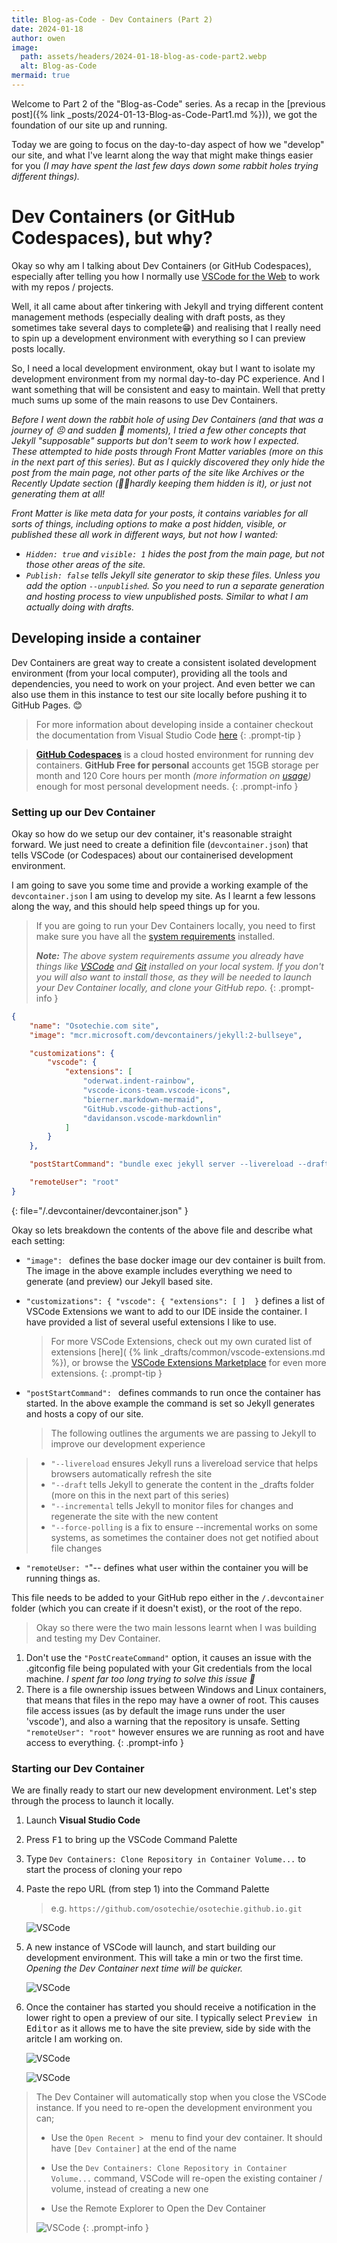 ```yaml
---
title: Blog-as-Code - Dev Containers (Part 2)
date: 2024-01-18
author: owen
image:
  path: assets/headers/2024-01-18-blog-as-code-part2.webp
  alt: Blog-as-Code
mermaid: true
---
```


Welcome to Part 2 of the "Blog-as-Code" series. As a recap in the [previous post]({% link _posts/2024-01-13-Blog-as-Code-Part1.md %})), we got the foundation of our site up and running.

Today we are going to focus on the day-to-day aspect of how we "develop" our site, and what I've learnt along the way that might make things easier for you *(I may have spent the last few days down some rabbit holes trying different things).*

# Dev Containers (or GitHub Codespaces), but why?

Okay so why am I talking about Dev Containers (or GitHub Codespaces), especially after telling you how I normally use [VSCode for the Web](https://vscode.dev) to work with my repos / projects.

Well, it all came about after tinkering with Jekyll and trying different content management methods (especially dealing with draft posts, as they sometimes take several days to complete😁) and realising that I really need to spin up a development environment with everything so I can preview posts locally.

So, I need a local development environment, okay but I want to isolate my development environment from my normal day-to-day PC experience. And I want something that will be consistent and easy to maintain. Well that pretty much sums up some of the main reasons to use Dev Containers.

*Before I went down the rabbit hole of using Dev Containers (and that was a journey of 😣 and sudden 🙌 moments), I tried a few other concepts that Jekyll "supposable" supports but don't seem to work how I expected. These attempted to hide posts through Front Matter variables (more on this in the next part of this series). But as I quickly discovered they only hide the post from the main page, not other parts of the site like Archives or the Recently Update section (🤦‍♂️hardly keeping them hidden is it), or just not generating them at all!*

*Front Matter is like meta data for your posts, it contains variables for all sorts of things, including options to make a post hidden, visible, or published these all work in different ways, but not how I wanted:*
- *```Hidden: true``` and ```visible: 1``` hides the post from the main page, but not those other areas of the site.*
- *```Publish: false``` tells Jekyll site generator to skip these files. Unless you add the option ```--unpublished```. So you need to run a separate  generation and hosting process to view unpublished posts. Similar to what I am actually doing with drafts.*

## Developing inside a container

Dev Containers are great way to create a consistent isolated development environment (from your local computer), providing all the tools and dependencies, you need to work on your project. And even better we can also use them in this instance to test our site locally before pushing it to GitHub Pages. 😊

> For more information about developing inside a container checkout the documentation from Visual Studio Code [here](https://code.visualstudio.com/docs/devcontainers/containers)
{: .prompt-tip }


> [**GitHub Codespaces**](https://github.com/features/codespaces) is a cloud hosted environment for running dev containers. **GitHub Free for personal** accounts get  15GB storage per month and 120 Core hours per month *(more information on [usage](https://docs.github.com/en/billing/managing-billing-for-github-codespaces/about-billing-for-github-codespaces#monthly-included-storage-and-core-hours-for-personal-accounts))* enough for most personal development needs.
{: .prompt-info }

### Setting up our Dev Container

Okay so how do we setup our dev container, it's reasonable straight forward. We just need to create a definition file (```devcontainer.json```) that tells VSCode (or Codespaces) about our containerised development environment.

I am going to save you some time and provide a working example of the ```devcontainer.json``` I am using to develop my site. As I learnt a few lessons along the way, and this should help speed things up for you.

> If you are going to run your Dev Containers locally, you need to first make sure you have all the [system requirements](https://code.visualstudio.com/docs/devcontainers/containers#_system-requirements) installed.
>
>***Note:** The above system requirements assume you already have things like [VSCode](https://code.visualstudio.com/Download) and [Git](https://git-scm.com/downloads) installed on your local system. If you don't you will also want to install those, as they will be needed to launch your Dev Container locally, and clone your GitHub repo.*
{: .prompt-info }

```json
{
	"name": "Osotechie.com site",
	"image": "mcr.microsoft.com/devcontainers/jekyll:2-bullseye",

	"customizations": {
		"vscode": {
			"extensions": [
				"oderwat.indent-rainbow",
				"vscode-icons-team.vscode-icons",
				"bierner.markdown-mermaid",
				"GitHub.vscode-github-actions",
				"davidanson.vscode-markdownlin"
			]
		}
	},

	"postStartCommand": "bundle exec jekyll server --livereload --draft --incremental --force-polling",

	"remoteUser": "root"
}
```
{: file="/.devcontainer/devcontainer.json" }

Okay so lets breakdown the contents of the above file and describe what each setting:

- ```"image": ``` defines the base docker image our dev container is built from. The image in the above example includes everything we need to generate (and preview) our Jekyll based site.
- ```"customizations": { "vscode": { "extensions": [ ]	}``` defines a list of VSCode Extensions we want to add to our IDE inside the container. I have provided a list of several useful extensions I like to use.

	> For more VSCode Extensions, check out my own curated list of extensions [here]( {% link _drafts/common/vscode-extensions.md %}), or browse the [VSCode Extensions Marketplace](https://marketplace.visualstudio.com/) for even more extensions.
	{: .prompt-tip }

- ```"postStartCommand": ``` defines commands to run once the container has started. In the above example the command is set so Jekyll generates and hosts a copy of our site.

	> The following outlines the arguments we are passing to Jekyll to improve our development experience
	>
> - ```"--livereload``` ensures Jekyll runs a livereload service that helps browsers automatically refresh the site
> - ```"--draft``` tells Jekyll to generate the content in the _drafts folder (more on this in the next part of this series)
> - ```"--incremental``` tells Jekyll to monitor files for changes and regenerate the site with the new content
> - ```"--force-polling``` is a fix to ensure --incremental works on some systems, as sometimes the container does not get notified about file changes
>

- ```"remoteUser: "```"-- defines what user within the container you will be running things as. 

This file needs to be added to your GitHub repo either in the ```/.devcontainer``` folder (which you can create if it doesn't exist), or the root of the repo.

> Okay so there were the two main lessons learnt when I was building and testing my Dev Container.
1. Don't use the ```"PostCreateCommand"``` option, it causes an issue with the .gitconfig file being populated with your Git credentials from the local machine. *I spent far too long trying to solve this issue 😤*
2. There is a file ownership issues between Windows and Linux containers, that means that files in the repo may have a owner of root. This causes file access issues (as by default the image runs under the user 'vscode'), and also a warning that the repository is unsafe. Setting ```"remoteUser": "root"``` however ensures we are running as root and have access to everything.
{: .prompt-info }


### Starting our Dev Container

We are finally ready to start our new development environment. Let's step through the process to launch it locally.

1. Launch **Visual Studio Code**

3. Press <kbd>F1</kbd> to bring up the VSCode Command Palette

4. Type ```Dev Containers: Clone Repository in Container Volume...``` to start the process of cloning your repo

5. Paste the repo URL (from step 1) into the Command Palette
	
	> e.g. ```https://github.com/osotechie/osotechie.github.io.git```

	![VSCode](/assets/articles/2024-01-18-vscodeclonerepo.png)

6. A new instance of VSCode will launch, and start building our development environment. This will take a min or two the first time. *Opening the Dev Container next time will be quicker.*

	![VSCode](/assets/articles/2024-01-18-devcontainerstart.png)

7. Once the container has started you should receive a notification in the lower right to open a preview of our site. I typically select <kbd>Preview in Editor</kbd> as it allows me to have the site preview, side by side with the aritcle I am working on.

	![VSCode](/assets/articles/2024-01-18-previewineditor.png)

	![VSCode](/assets/articles/2024-01-18-preview.png)
	
> The Dev Container will automatically stop when you close the VSCode instance. If you need to re-open the development environment you can;
>
> - Use the ```Open Recent > ``` menu to find your dev container. It should have ```[Dev Container]``` at the end of the name
> 
> - Use the ```Dev Containers: Clone Repository in Container Volume...``` command, VSCode will re-open the existing container / volume, instead of creating a new one
> 
> - Use the Remote Explorer to Open the Dev Container
>
>![VSCode](/assets/articles/2024-01-18-reopen.png)
{: .prompt-info }
